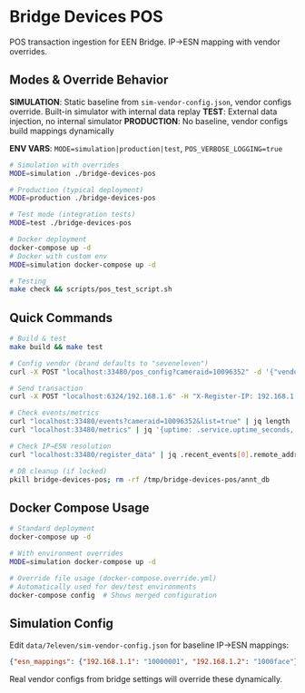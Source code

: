 # Bridge Devices POS

POS transaction ingestion for EEN Bridge. IP→ESN mapping with vendor overrides.

## Modes & Override Behavior

**SIMULATION**: Static baseline from `sim-vendor-config.json`, vendor configs override. Built-in simulator with internal data replay
**TEST**: External data injection, no internal simulator
**PRODUCTION**: No baseline, vendor configs build mappings dynamically  

**ENV VARS**: `MODE=simulation|production|test`, `POS_VERBOSE_LOGGING=true`

```bash
# Simulation with overrides
MODE=simulation ./bridge-devices-pos

# Production (typical deployment)  
MODE=production ./bridge-devices-pos

# Test mode (integration tests)
MODE=test ./bridge-devices-pos

# Docker deployment
docker-compose up -d
# Docker with custom env
MODE=simulation docker-compose up -d

# Testing
make check && scripts/pos_test_script.sh
```

## Quick Commands

```bash
# Build & test
make build && make test

# Config vendor (brand defaults to "seveneleven")
curl -X POST "localhost:33480/pos_config?cameraid=10096352" -d '{"vendors":[{"listen_port":6324,"registers":[{"ip_address":"192.168.1.6","store_number":"38551","terminal_number":"06"}]}]}'

# Send transaction
curl -X POST "localhost:6324/192.168.1.6" -H "X-Register-IP: 192.168.1.6" -d '{"CMD":"StartTransaction"}'

# Check events/metrics  
curl "localhost:33480/events?cameraid=10096352&list=true" | jq length
curl "localhost:33480/metrics" | jq '{uptime: .service.uptime_seconds, events: .database.total_events, esns: .database.active_esns}'

# Check IP→ESN resolution
curl "localhost:33480/register_data" | jq .recent_events[0].remote_addr

# DB cleanup (if locked)
pkill bridge-devices-pos; rm -rf /tmp/bridge-devices-pos/annt_db
```

## Docker Compose Usage

```bash
# Standard deployment
docker-compose up -d

# With environment overrides  
MODE=simulation docker-compose up -d

# Override file usage (docker-compose.override.yml)
# Automatically used for dev/test environments
docker-compose config  # Shows merged configuration
```

## Simulation Config

Edit `data/7eleven/sim-vendor-config.json` for baseline IP→ESN mappings:
```json
{"esn_mappings": {"192.168.1.1": "10000001", "192.168.1.2": "1000face"}}
```
Real vendor configs from bridge settings will override these dynamically.